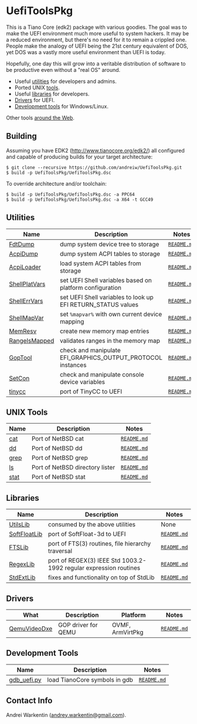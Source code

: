 UefiToolsPkg
============

This is a Tiano Core (edk2) package with various goodies. The
goal was to make the UEFI environment much more useful
to system hackers. It may be a reduced environment, but
there's no need for it to remain a crippled one. People
make the analogy of UEFI being the 21st century equivalent
of DOS, yet DOS was a vastly more useful environment than
UEFI is today.

Hopefully, one day this will grow into a veritable
distribution of software to be productive even
without a "real OS" around.

* Useful [utilities](#utilities) for developers and admins.
* Ported UNIX [tools](#unix-tools).
* Useful [libraries](#libraries) for developers.
* [Drivers](#drivers) for UEFI.
* [Development tools](#development-tools) for Windows/Linux.

Other tools [around the Web](OTHER.md).

Building
--------

Assuming you have EDK2 (http://www.tianocore.org/edk2/)
all configured and capable of producing builds for your
target architecture:

    $ git clone --recursive https://github.com/andreiw/UefiToolsPkg.git
    $ build -p UefiToolsPkg/UefiToolsPkg.dsc

To override architecture and/or toolchain:

    $ build -p UefiToolsPkg/UefiToolsPkg.dsc -a PPC64
    $ build -p UefiToolsPkg/UefiToolsPkg.dsc -a X64 -t GCC49

Utilities
---------

Name | Description | Notes
---|---|---
[FdtDump](Applications/FdtDump) | dump system device tree to storage | [`README.md`](Applications/FdtDump/README.md)
[AcpiDump](Applications/AcpiDump) | dump system ACPI tables to storage | [`README.md`](Applications/AcpiDump/README.md)
[AcpiLoader](Applications/AcpiLoader) | load system ACPI tables from storage | [`README.md`](Applications/AcpiLoader/README.md)
[ShellPlatVars](Applications/ShellPlatVars) | set UEFI Shell variables based on platform configuration | [`README.md`](Applications/ShellPlatVars/README.md)
[ShellErrVars](Applications/ShellErrVars) | set UEFI Shell variables to look up EFI RETURN_STATUS values | [`README.md`](Applications/ShellErrVars/README.md)
[ShellMapVar](Applications/ShellMapVar) | set `%mapvar%` with own current device mapping | [`README.md`](Applications/ShellMapVar/README.md)
[MemResv](Applications/MemResv) | create new memory map entries | [`README.md`](Applications/MemResv/README.md)
[RangeIsMapped](Applications/RangeIsMapped) | validates ranges in the memory map | [`README.md`](Applications/RangeIsMapped/README.md)
[GopTool](Applications/GopTool) | check and manipulate EFI_GRAPHICS_OUTPUT_PROTOCOL instances | [`README.md`](Applications/GopTool/README.md)
[SetCon](Applications/SetCon) | check and manipulate console device variables | [`README.md`](Applications/SetCon/README.md)
[tinycc](https://github.com/andreiw/tinycc) | port of TinyCC to UEFI | [`README.md`](https://github.com/andreiw/tinycc/blob/mob/README.md#tcc-in-uefi)

UNIX Tools
----------

Name | Description | Notes
---|---|---
[cat](Applications/cat) | Port of NetBSD cat | [`README.md`](Applications/cat/README.md)
[dd](Applications/dd) | Port of NetBSD dd | [`README.md`](Applications/dd/README.md)
[grep](Applications/grep) | Port of NetBSD grep | [`README.md`](Applications/grep/README.md)
[ls](Applications/ls) | Port of NetBSD directory lister | [`README.md`](Applications/ls/README.md)
[stat](Applications/stat) | Port of NetBSD stat | [`README.md`](Applications/stat/README.md)

Libraries
---------

Name | Description | Notes
---|---|---
[UtilsLib](Library/UtilsLib) | consumed by the above utilities | None
[SoftFloatLib](Library/SoftFloatLib) | port of SoftFloat-3d to UEFI | [`README.md`](Library/SoftFloatLib/README.md)
[FTSLib](Library/FTSLib) | port of FTS(3) routines, file hierarchy traversal | [`README.md`](Library/FTSLib/README.md)
[RegexLib](Library/RegexLib) | port of REGEX(3) IEEE Std 1003.2-1992 regular expression routines | [`README.md`](Library/RegexLib/README.md)
[StdExtLib](Library/StdExtLib) | fixes and functionality on top of StdLib |  [`README.md`](Library/StdExtLib/README.md)

Drivers
-------

What | Description | Platform | Notes
--- | --- | --- | ---
[QemuVideoDxe](Drivers/QemuVideoDxe) | GOP driver for QEMU | OVMF, ArmVirtPkg | [`README.md`](Drivers/QemuVideoDxe/README.md)

Development Tools
-----------------

Name | Description | Notes
---|---|---
[gdb_uefi.py](Scripts/GdbUefi) | load TianoCore symbols in gdb | [`README.md`](Scripts/GdbUefi/README.md)

Contact Info
------------

Andrei Warkentin (andrey.warkentin@gmail.com).
